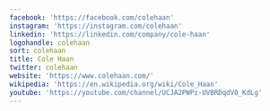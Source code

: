 ```yaml
---
facebook: 'https://facebook.com/colehaan'
instagram: 'https://instagram.com/colehaan'
linkedin: 'https://linkedin.com/company/cole-haan'
logohandle: colehaan
sort: colehaan
title: Cole Haan
twitter: colehaan
website: 'https://www.colehaan.com/'
wikipedia: 'https://en.wikipedia.org/wiki/Cole_Haan'
youtube: 'https://youtube.com/channel/UCJA2PWPz-UVBRDqdV0_KdLg'
---
```

